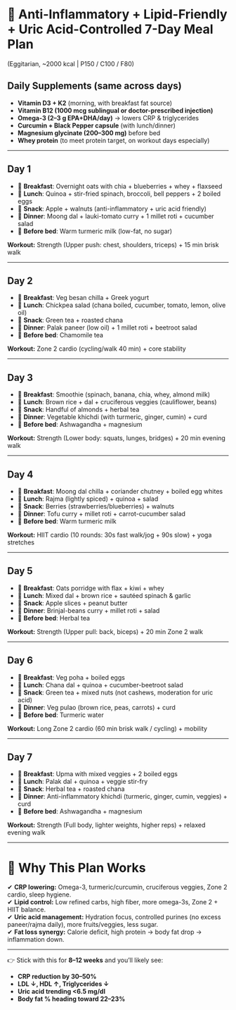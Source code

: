 # 🥗 Anti-Inflammatory + Lipid-Friendly + Uric Acid-Controlled 7-Day Meal Plan  
(Eggitarian, ~2000 kcal | P150 / C100 / F80)  

## Daily Supplements (same across days)
- **Vitamin D3 + K2** (morning, with breakfast fat source)  
- **Vitamin B12 (1000 mcg sublingual or doctor-prescribed injection)**  
- **Omega-3 (2–3 g EPA+DHA/day)** → lowers CRP & triglycerides  
- **Curcumin + Black Pepper capsule** (with lunch/dinner)  
- **Magnesium glycinate (200–300 mg)** before bed  
- **Whey protein** (to meet protein target, on workout days especially)  

---

## Day 1  
- 🥣 **Breakfast**: Overnight oats with chia + blueberries + whey + flaxseed  
- 🥗 **Lunch**: Quinoa + stir-fried spinach, broccoli, bell peppers + 2 boiled eggs  
- 🍏 **Snack**: Apple + walnuts (anti-inflammatory + uric acid friendly)  
- 🍛 **Dinner**: Moong dal + lauki-tomato curry + 1 millet roti + cucumber salad  
- 🌙 **Before bed**: Warm turmeric milk (low-fat, no sugar)  

**Workout:** Strength (Upper push: chest, shoulders, triceps) + 15 min brisk walk  

---

## Day 2  
- 🍳 **Breakfast**: Veg besan chilla + Greek yogurt  
- 🥗 **Lunch**: Chickpea salad (chana boiled, cucumber, tomato, lemon, olive oil)  
- 🍵 **Snack**: Green tea + roasted chana  
- 🍛 **Dinner**: Palak paneer (low oil) + 1 millet roti + beetroot salad  
- 🌙 **Before bed**: Chamomile tea  

**Workout:** Zone 2 cardio (cycling/walk 40 min) + core stability  

---

## Day 3  
- 🥤 **Breakfast**: Smoothie (spinach, banana, chia, whey, almond milk)  
- 🥗 **Lunch**: Brown rice + dal + cruciferous veggies (cauliflower, beans)  
- 🍵 **Snack**: Handful of almonds + herbal tea  
- 🍛 **Dinner**: Vegetable khichdi (with turmeric, ginger, cumin) + curd  
- 🌙 **Before bed**: Ashwagandha + magnesium  

**Workout:** Strength (Lower body: squats, lunges, bridges) + 20 min evening walk  

---

## Day 4  
- 🍳 **Breakfast**: Moong dal chilla + coriander chutney + boiled egg whites  
- 🥗 **Lunch**: Rajma (lightly spiced) + quinoa + salad  
- 🍵 **Snack**: Berries (strawberries/blueberries) + walnuts  
- 🍛 **Dinner**: Tofu curry + millet roti + carrot-cucumber salad  
- 🌙 **Before bed**: Warm turmeric milk  

**Workout:** HIIT cardio (10 rounds: 30s fast walk/jog + 90s slow) + yoga stretches  

---

## Day 5  
- 🥣 **Breakfast**: Oats porridge with flax + kiwi + whey  
- 🥗 **Lunch**: Mixed dal + brown rice + sautéed spinach & garlic  
- 🍵 **Snack**: Apple slices + peanut butter  
- 🍛 **Dinner**: Brinjal-beans curry + millet roti + salad  
- 🌙 **Before bed**: Herbal tea  

**Workout:** Strength (Upper pull: back, biceps) + 20 min Zone 2 walk  

---

## Day 6  
- 🍳 **Breakfast**: Veg poha + boiled eggs  
- 🥗 **Lunch**: Chana dal + quinoa + cucumber-beetroot salad  
- 🍵 **Snack**: Green tea + mixed nuts (not cashews, moderation for uric acid)  
- 🍛 **Dinner**: Veg pulao (brown rice, peas, carrots) + curd  
- 🌙 **Before bed**: Turmeric water  

**Workout:** Long Zone 2 cardio (60 min brisk walk / cycling) + mobility  

---

## Day 7  
- 🥣 **Breakfast**: Upma with mixed veggies + 2 boiled eggs  
- 🥗 **Lunch**: Palak dal + quinoa + veggie stir-fry  
- 🍵 **Snack**: Herbal tea + roasted chana  
- 🍛 **Dinner**: Anti-inflammatory khichdi (turmeric, ginger, cumin, veggies) + curd  
- 🌙 **Before bed**: Ashwagandha + magnesium  

**Workout:** Strength (Full body, lighter weights, higher reps) + relaxed evening walk  

---

# 🔑 Why This Plan Works  
✔ **CRP lowering:** Omega-3, turmeric/curcumin, cruciferous veggies, Zone 2 cardio, sleep hygiene.  
✔ **Lipid control:** Low refined carbs, high fiber, more omega-3s, Zone 2 + HIIT balance.  
✔ **Uric acid management:** Hydration focus, controlled purines (no excess paneer/rajma daily), more fruits/veggies, less sugar.  
✔ **Fat loss synergy:** Calorie deficit, high protein → body fat drop → inflammation down.  

---

👉 Stick with this for **8–12 weeks** and you’ll likely see:  
- **CRP reduction by 30–50%**  
- **LDL ↓, HDL ↑, Triglycerides ↓**  
- **Uric acid trending <6.5 mg/dl**  
- **Body fat % heading toward 22–23%**  
